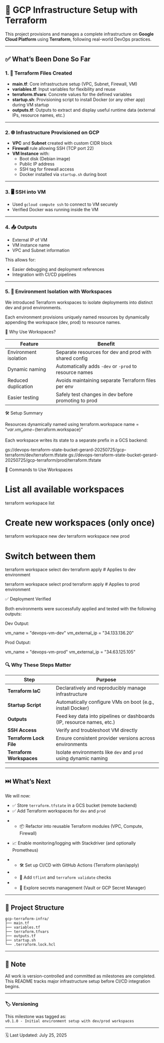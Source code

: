 # 🚀 GCP Infrastructure Setup with Terraform

This project provisions and manages a complete infrastructure on **Google Cloud Platform** using **Terraform**, following real-world DevOps practices.

---

## ✅ What’s Been Done So Far

### 1. 🔧 Terraform Files Created

- **main.tf**: Core infrastructure setup (VPC, Subnet, Firewall, VM)
- **variables.tf**: Input variables for flexibility and reuse
- **terraform.tfvars**: Concrete values for the defined variables
- **startup.sh**: Provisioning script to install Docker (or any other app) during VM startup
- **outputs.tf**: Outputs to extract and display useful runtime data (external IPs, resource names, etc.)

---

### 2. 🌐 Infrastructure Provisioned on GCP

- **VPC** and **Subnet** created with custom CIDR block
- **Firewall** rule allowing SSH (TCP port 22)
- **VM Instance** with:
  - Boot disk (Debian image)
  - Public IP address
  - SSH tag for firewall access
  - Docker installed via `startup.sh` during boot

---

### 3. 🖥️ SSH into VM

- Used `gcloud compute ssh` to connect to VM securely
- Verified Docker was running inside the VM

---

### 4. 📤 Outputs

- External IP of VM
- VM instance name
- VPC and Subnet information

This allows for:

- Easier debugging and deployment references
- Integration with CI/CD pipelines

---

### 5. 🌱 Environment Isolation with Workspaces

We introduced Terraform workspaces to isolate deployments into distinct dev and prod environments.

Each environment provisions uniquely named resources by dynamically appending the workspace (dev, prod) to resource names.

🧠 Why Use Workspaces?

| Feature               | Benefit                                                |
| --------------------- | ------------------------------------------------------ |
| Environment isolation | Separate resources for dev and prod with shared config |
| Dynamic naming        | Automatically adds `-dev` or `-prod` to resource names |
| Reduced duplication   | Avoids maintaining separate Terraform files per env    |
| Easier testing        | Safely test changes in dev before promoting to prod    |

🛠️ Setup Summary

Resources dynamically named using terraform.workspace
name = "${var.vm_name}-${terraform.workspace}"

Each workspace writes its state to a separate prefix in a GCS backend:

gs://devops-terraform-state-bucket-gerard-20250725/gcp-terraform/dev/terraform.tfstate
gs://devops-terraform-state-bucket-gerard-20250725/gcp-terraform/prod/terraform.tfstate

🚀 Commands to Use Workspaces

# List all available workspaces

terraform workspace list

# Create new workspaces (only once)

terraform workspace new dev
terraform workspace new prod

# Switch between them

terraform workspace select dev
terraform apply # Applies to dev environment

terraform workspace select prod
terraform apply # Applies to prod environment

✅ Deployment Verified

Both environments were successfully applied and tested with the following outputs:

Dev Output:

vm_name = "devops-vm-dev"
vm_external_ip = "34.133.136.20"

Prod Output:

vm_name = "devops-vm-prod"
vm_external_ip = "34.63.125.105"

### 🔍 Why These Steps Matter

| Step                     | Purpose                                                               |
| ------------------------ | --------------------------------------------------------------------- |
| **Terraform IaC**        | Declaratively and reproducibly manage infrastructure                  |
| **Startup Script**       | Automatically configure VMs on boot (e.g., install Docker)            |
| **Outputs**              | Feed key data into pipelines or dashboards (IP, resource names, etc.) |
| **SSH Access**           | Verify and troubleshoot VM directly                                   |
| **Terraform Lock File**  | Ensure consistent provider versions across environments               |
| **Terraform Workspaces** | Isolate environments like `dev` and `prod` using dynamic naming       |

---

## ⏭️ What’s Next

We will now:

- ✅ Store `terraform.tfstate` in a GCS bucket (remote backend)
- ✅ Add Terraform workspaces for `dev` and `prod`

* - 📦 Refactor into reusable Terraform modules (VPC, Compute, Firewall)

- 📈 Enable monitoring/logging with Stackdriver (and optionally Prometheus)

* - 🛠️ Set up CI/CD with GitHub Actions (Terraform plan/apply)
* - 🧪 Add `tflint` and `terraform validate` checks
* - 🔐 Explore secrets management (Vault or GCP Secret Manager)

---

## 📁 Project Structure

```plaintext
gcp-terraform-infra/
├── main.tf
├── variables.tf
├── terraform.tfvars
├── outputs.tf
├── startup.sh
└── .terraform.lock.hcl
```

---

## 📌 Note

All work is version-controlled and committed as milestones are completed. This README tracks major infrastructure setup before CI/CD integration begins.

---

### 🏷️ Versioning

This milestone was tagged as:  
`v0.1.0 - Initial environment setup with dev/prod workspaces`

---

🗓️ Last Updated: July 25, 2025
